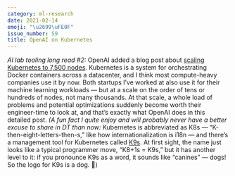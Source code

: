 ```yaml
---
category: ml-research
date: 2021-02-14
emoji: "\u2699\uFE0F"
issue_number: 59
title: OpenAI on Kubernetes
---
```


_AI lab tooling long read #2:_ OpenAI added a blog post about [scaling Kubernetes to 7,500 nodes](https://openai.com/blog/scaling-kubernetes-to-7500-nodes/?utm_campaign=Dynamically%20Typed&utm_medium=email&utm_source=Revue%20newsletter).
Kubernetes is a system for orchestrating Docker containers across a datacenter, and I think most compute-heavy companies use it by now.
Both startups I’ve worked at also use it for their machine learning workloads — but at a scale on the order of tens or hundreds of nodes, not many thousands.
At that scale, a whole load of problems and potential optimizations suddenly become worth their engineer-time to look at, and that’s exactly what OpenAI does in this detailed post.
_(A fun fact I quite enjoy and will probably never have a better excuse to share in DT than now:_ Kubernetes is abbreviated as K8s — “K-then-eight-letters-then-s,” like how internationalization is i18n — and there’s a management tool for Kubernetes called [K9s](https://github.com/derailed/k9s?utm_campaign=Dynamically%20Typed&utm_medium=email&utm_source=Revue%20newsletter).
At first sight, the name just looks like a typical programmer move, “K8+1s = K9s,” but it has another level to it: if you pronounce K9s as a word, it sounds like “canines” — dogs!
So the logo for K9s is a dog.
🐩)